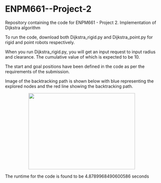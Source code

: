 # ENPM661--Project-2
Repository containing the code for ENPM661 - Project 2. Implementation of Dijkstra algorithm

To run the code, download both Dijkstra_rigid.py and Dijkstra_point.py for rigid and point robots respectively.

When you run Dijkstra_rigid.py, you will get an input request to input radius and clearance. The cumulative value of which is expected to be 10.

The start and goal positions have been defined in the code as per the requirements of the submission.

Image of the backtracking path is shown below with blue representing the explored nodes and the red line showing the backtracking path.

<p align="center">
  <img width="350" height="250" src="https://github.com/swagquotient0/ENPM661--Project-2/blob/master/Images/Path.png">

The runtime for the code is found to be 4.8789968490600586 seconds
